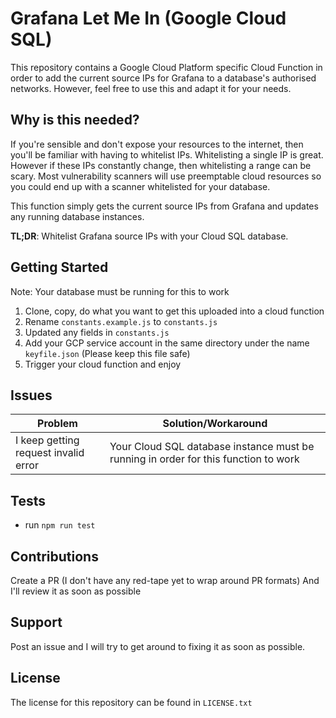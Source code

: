 # Grafana Let Me In (Google Cloud SQL)    
 This repository contains a Google Cloud Platform specific Cloud Function in order to add the current source IPs for Grafana to a database's authorised networks. However, feel free to use this and adapt it for your needs.    
    
## Why is this needed?    
 If you're sensible and don't expose your resources to the internet, then you'll be familiar with having to whitelist IPs. Whitelisting a single IP is great. However if these IPs constantly change, then whitelisting a range can be scary. Most vulnerability scanners will use preemptable cloud resources so you could end up with a scanner whitelisted for your database.    
    
This function simply gets the current source IPs from Grafana and updates any running database instances.    
    
**TL;DR**: Whitelist Grafana source IPs with your Cloud SQL database.    
    
## Getting Started   
Note: Your database must be running for this to work    
  
 1. Clone, copy, do what you want to get this uploaded into a cloud function    
 2. Rename `constants.example.js` to `constants.js`    
3. Updated any fields in `constants.js`    
4. Add your GCP service account in the same directory under the name `keyfile.json` (Please keep this file safe)    
 5. Trigger your cloud function and enjoy    
    
## Issues   
|Problem| Solution/Workaround |  
|--|--|  
| I keep getting request invalid error | Your Cloud SQL database instance must be running in order for this function to work |  

## Tests
- run `npm run test`

## Contributions    
Create a PR (I don't have any red-tape yet to wrap around PR formats) And I'll review it as soon as possible    

## Support    
 Post an issue and I will try to get around to fixing it as soon as possible.    
    
## License    
 The license for this repository can be found in `LICENSE.txt`
